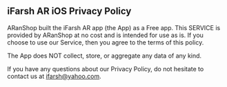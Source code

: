## iFarsh AR iOS Privacy Policy

ARanShop built the iFarsh AR app (the App) as a Free app. This SERVICE is provided by ARanShop at no cost and is intended for use as is. If you choose to use our Service, then you agree to the terms of this policy.

The App does NOT collect, store, or aggregate any data of any kind.

If you have any questions about our Privacy Policy, do not hesitate to contact us at ifarsh@yahoo.com.
